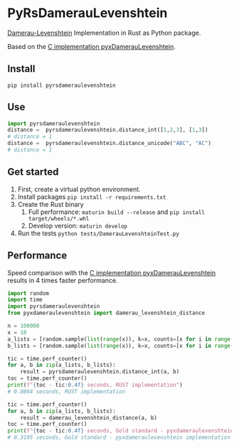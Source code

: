 # PyRsDamerauLevenshtein

[Damerau-Levenshtein](https://en.wikipedia.org/wiki/Damerau%E2%80%93Levenshtein_distance) Implementation in Rust as
Python package.

Based on the [C implementation pyxDamerauLevenshtein](https://github.com/lanl/pyxDamerauLevenshtein).

## Install

```shell
pip install pyrsdameraulevenshtein
```
## Use
```python
import pyrsdameraulevenshtein
distance =  pyrsdameraulevenshtein.distance_int([1,2,3], [1,3])
# distance = 1
distance =  pyrsdameraulevenshtein.distance_unicode("ABC", "AC")
# distance = 1
```

## Get started

1. First, create a virtual python environment.
2. Install packages `pip install -r requirements.txt`
3. Create the Rust binary
    1. Full performance: `maturin build --release` and `pip install target/wheels/*.whl`
    2. Develop version:  `maturin develop`
4. Run the tests `python tests/DamerauLevenshteinTest.py`

## Performance

Speed comparison with the [C implementation pyxDamerauLevenshtein](https://github.com/lanl/pyxDamerauLevenshtein) results in 4 times faster performance.

```python
import random
import time
import pyrsdameraulevenshtein
from pyxdameraulevenshtein import damerau_levenshtein_distance

n = 100000
x = 10
a_lists = [random.sample(list(range(x)), k=x, counts=[x for i in range(x)]) for i in range(n)]
b_lists = [random.sample(list(range(x)), k=x, counts=[x for i in range(x)]) for i in range(n)]

tic = time.perf_counter()
for a, b in zip(a_lists, b_lists):
    result = pyrsdameraulevenshtein.distance_int(a, b)
toc = time.perf_counter()
print(f"{toc - tic:0.4f} seconds, RUST implementation")
# 0.0864 seconds, RUST implementation

tic = time.perf_counter()
for a, b in zip(a_lists, b_lists):
    result = damerau_levenshtein_distance(a, b)
toc = time.perf_counter()
print(f"{toc - tic:0.4f} seconds, Gold standard - pyxdameraulevenshtein implementation")
# 0.3195 seconds, Gold standard - pyxdameraulevenshtein implementation
````
